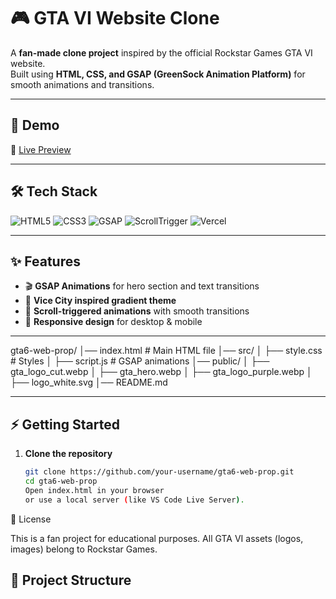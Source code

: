 # 🎮 GTA VI Website Clone

A **fan-made clone project** inspired by the official Rockstar Games GTA VI website.  
Built using **HTML, CSS, and GSAP (GreenSock Animation Platform)** for smooth animations and transitions.

---

## 🚀 Demo

🔗 [Live Preview](https://gta6-web-prop.vercel.app)

---

## 🛠️ Tech Stack

<p align="left">
  <img src="https://img.shields.io/badge/HTML5-E34F26?style=for-the-badge&logo=html5&logoColor=white" alt="HTML5" />
  <img src="https://img.shields.io/badge/CSS3-1572B6?style=for-the-badge&logo=css3&logoColor=white" alt="CSS3" />
  <img src="https://img.shields.io/badge/GSAP-88CE02?style=for-the-badge&logo=greensock&logoColor=white" alt="GSAP" />
  <img src="https://img.shields.io/badge/ScrollTrigger-FF77AA?style=for-the-badge&logo=greensock&logoColor=white" alt="ScrollTrigger" />
  <img src="https://img.shields.io/badge/Vercel-000000?style=for-the-badge&logo=vercel&logoColor=white" alt="Vercel" />
</p>

---

## ✨ Features

- 🎬 **GSAP Animations** for hero section and text transitions  
- 🌆 **Vice City inspired gradient theme**  
- 📜 **Scroll-triggered animations** with smooth transitions  
- 📱 **Responsive design** for desktop & mobile  

---
gta6-web-prop/
│── index.html # Main HTML file
│── src/
│ ├── style.css # Styles
│ ├── script.js # GSAP animations
│── public/
│ ├── gta_logo_cut.webp
│ ├── gta_hero.webp
│ ├── gta_logo_purple.webp
│ ├── logo_white.svg
│── README.md



---

## ⚡ Getting Started

1. **Clone the repository**
   ```bash
   git clone https://github.com/your-username/gta6-web-prop.git
   cd gta6-web-prop
   Open index.html in your browser
   or use a local server (like VS Code Live Server).
📜 License

This is a fan project for educational purposes.
All GTA VI assets (logos, images) belong to Rockstar Games.

## 📂 Project Structure

